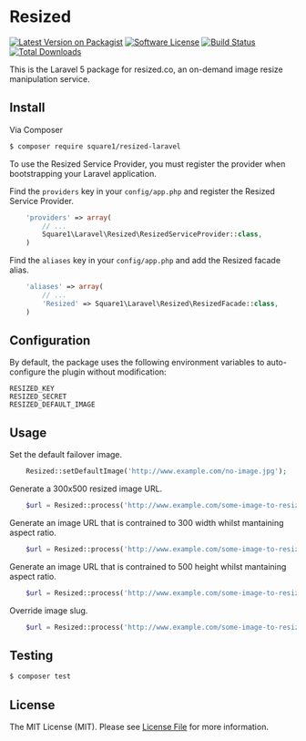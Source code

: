 # Resized

[![Latest Version on Packagist][ico-version]][link-packagist]
[![Software License][ico-license]](LICENSE.md)
[![Build Status][ico-travis]][link-travis]
[![Total Downloads][ico-downloads]][link-downloads]


This is the Laravel 5 package for resized.co, an on-demand image resize manipulation service.

## Install

Via Composer

``` bash
$ composer require square1/resized-laravel
```

To use the Resized Service Provider, you must register the provider when bootstrapping your Laravel application.

Find the `providers` key in your `config/app.php` and register the Resized Service Provider.

```php
    'providers' => array(
        // ...
        Square1\Laravel\Resized\ResizedServiceProvider::class,
    )
```

Find the `aliases` key in your `config/app.php` and add the Resized facade alias.

```php
    'aliases' => array(
        // ...
        'Resized' => Square1\Laravel\Resized\ResizedFacade::class,
    )
```

## Configuration

By default, the package uses the following environment variables to auto-configure the plugin without modification:

```
RESIZED_KEY
RESIZED_SECRET
RESIZED_DEFAULT_IMAGE
```

## Usage

Set the default failover image.

``` php
	Resized::setDefaultImage('http://www.example.com/no-image.jpg');
```

Generate a 300x500 resized image URL.

``` php
    $url = Resized::process('http://www.example.com/some-image-to-resize.jpg', '300', '500');
```

Generate an image URL that is contrained to 300 width whilst mantaining aspect ratio.

``` php
    $url = Resized::process('http://www.example.com/some-image-to-resize.jpg', '300', '');
```

Generate an image URL that is contrained to 500 height whilst mantaining aspect ratio.

``` php
    $url = Resized::process('http://www.example.com/some-image-to-resize.jpg', '', '500');
```

Override image slug.

``` php
    $url = Resized::process('http://www.example.com/some-image-to-resize.jpg', '300', '500', 'A nice image name');
```

## Testing

``` bash
$ composer test
```

## License

The MIT License (MIT). Please see [License File](LICENSE.md) for more information.

[ico-version]: https://img.shields.io/packagist/v/square1/resized-laravel.svg?style=flat-square
[ico-license]: https://img.shields.io/badge/license-MIT-brightgreen.svg?style=flat-square
[ico-travis]: https://img.shields.io/travis/square1-io/resized-php-laravel/master.svg?style=flat-square
[ico-downloads]: https://img.shields.io/packagist/dt/square1/resized-laravel.svg?style=flat-square

[link-packagist]: https://packagist.org/packages/square1/resized-laravel
[link-travis]: https://travis-ci.org/square1-io/resized-php-laravel
[link-downloads]: https://packagist.org/packages/square1/resized-laravel
